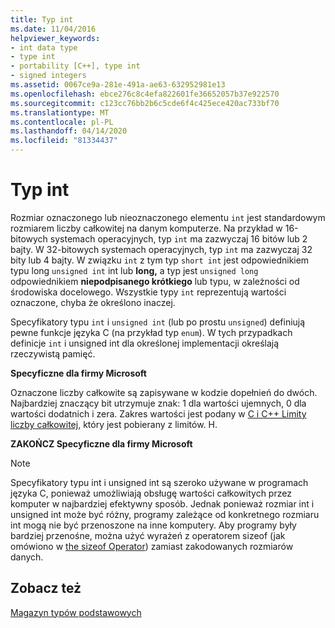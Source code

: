 ```yaml
---
title: Typ int
ms.date: 11/04/2016
helpviewer_keywords:
- int data type
- type int
- portability [C++], type int
- signed integers
ms.assetid: 0067ce9a-281e-491a-ae63-632952981e13
ms.openlocfilehash: ebce276c8c4efa822601fe36652057b37e922570
ms.sourcegitcommit: c123cc76bb2b6c5cde6f4c425ece420ac733bf70
ms.translationtype: MT
ms.contentlocale: pl-PL
ms.lasthandoff: 04/14/2020
ms.locfileid: "81334437"
---
```

# <a name="type-int"></a>Typ int

Rozmiar oznaczonego lub nieoznaczonego elementu `int` jest standardowym rozmiarem liczby całkowitej na danym komputerze. Na przykład w 16-bitowych systemach operacyjnych, typ `int` ma zazwyczaj 16 bitów lub 2 bajty. W 32-bitowych systemach operacyjnych, typ `int` ma zazwyczaj 32 bity lub 4 bajty. W związku `int` z tym typ `short int` jest odpowiednikiem typu long `unsigned int` int lub **long,** a typ jest `unsigned long` odpowiednikiem **niepodpisanego krótkiego** lub typu, w zależności od środowiska docelowego. Wszystkie typy `int` reprezentują wartości oznaczone, chyba że określono inaczej.

Specyfikatory typu `int` i `unsigned int` (lub po prostu `unsigned`) definiują pewne funkcje języka C (na przykład typ `enum`). W tych przypadkach definicje `int` i unsigned int dla określonej implementacji określają rzeczywistą pamięć.

**Specyficzne dla firmy Microsoft**

Oznaczone liczby całkowite są zapisywane w kodzie dopełnień do dwóch. Najbardziej znaczący bit utrzymuje znak: 1 dla wartości ujemnych, 0 dla wartości dodatnich i zera. Zakres wartości jest podany w [C i C++ Limity liczby całkowitej](../c-language/cpp-integer-limits.md), który jest pobierany z limitów. H.

**ZAKOŃCZ Specyficzne dla firmy Microsoft**

> [!NOTE]
> Specyfikatory typu int i unsigned int są szeroko używane w programach języka C, ponieważ umożliwiają obsługę wartości całkowitych przez komputer w najbardziej efektywny sposób. Jednak ponieważ rozmiar int i unsigned int może być różny, programy zależące od konkretnego rozmiaru int mogą nie być przenoszone na inne komputery. Aby programy były bardziej przenośne, można użyć wyrażeń z operatorem sizeof (jak omówiono w [the sizeof Operator](../c-language/sizeof-operator-c.md)) zamiast zakodowanych rozmiarów danych.

## <a name="see-also"></a>Zobacz też

[Magazyn typów podstawowych](../c-language/storage-of-basic-types.md)
